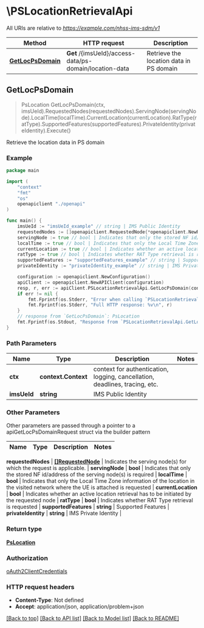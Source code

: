 # \PSLocationRetrievalApi

All URIs are relative to *https://example.com/nhss-ims-sdm/v1*

Method | HTTP request | Description
------------- | ------------- | -------------
[**GetLocPsDomain**](PSLocationRetrievalApi.md#GetLocPsDomain) | **Get** /{imsUeId}/access-data/ps-domain/location-data | Retrieve the location data in PS domain



## GetLocPsDomain

> PsLocation GetLocPsDomain(ctx, imsUeId).RequestedNodes(requestedNodes).ServingNode(servingNode).LocalTime(localTime).CurrentLocation(currentLocation).RatType(ratType).SupportedFeatures(supportedFeatures).PrivateIdentity(privateIdentity).Execute()

Retrieve the location data in PS domain

### Example

```go
package main

import (
    "context"
    "fmt"
    "os"
    openapiclient "./openapi"
)

func main() {
    imsUeId := "imsUeId_example" // string | IMS Public Identity
    requestedNodes := []openapiclient.RequestedNode{*openapiclient.NewRequestedNode()} // []RequestedNode | Indicates the serving node(s) for which the request is applicable. (optional)
    servingNode := true // bool | Indicates that only the stored NF id/address of the serving node(s) is required  (optional)
    localTime := true // bool | Indicates that only the Local Time Zone information of the location in the visited network where the UE is attached is requested  (optional)
    currentLocation := true // bool | Indicates whether an active location retrieval has to be initiated by the requested node  (optional)
    ratType := true // bool | Indicates whether RAT Type retrieval is requested (optional)
    supportedFeatures := "supportedFeatures_example" // string | Supported Features (optional)
    privateIdentity := "privateIdentity_example" // string | IMS Private Identity (optional)

    configuration := openapiclient.NewConfiguration()
    apiClient := openapiclient.NewAPIClient(configuration)
    resp, r, err := apiClient.PSLocationRetrievalApi.GetLocPsDomain(context.Background(), imsUeId).RequestedNodes(requestedNodes).ServingNode(servingNode).LocalTime(localTime).CurrentLocation(currentLocation).RatType(ratType).SupportedFeatures(supportedFeatures).PrivateIdentity(privateIdentity).Execute()
    if err != nil {
        fmt.Fprintf(os.Stderr, "Error when calling `PSLocationRetrievalApi.GetLocPsDomain``: %v\n", err)
        fmt.Fprintf(os.Stderr, "Full HTTP response: %v\n", r)
    }
    // response from `GetLocPsDomain`: PsLocation
    fmt.Fprintf(os.Stdout, "Response from `PSLocationRetrievalApi.GetLocPsDomain`: %v\n", resp)
}
```

### Path Parameters


Name | Type | Description  | Notes
------------- | ------------- | ------------- | -------------
**ctx** | **context.Context** | context for authentication, logging, cancellation, deadlines, tracing, etc.
**imsUeId** | **string** | IMS Public Identity | 

### Other Parameters

Other parameters are passed through a pointer to a apiGetLocPsDomainRequest struct via the builder pattern


Name | Type | Description  | Notes
------------- | ------------- | ------------- | -------------

 **requestedNodes** | [**[]RequestedNode**](RequestedNode.md) | Indicates the serving node(s) for which the request is applicable. | 
 **servingNode** | **bool** | Indicates that only the stored NF id/address of the serving node(s) is required  | 
 **localTime** | **bool** | Indicates that only the Local Time Zone information of the location in the visited network where the UE is attached is requested  | 
 **currentLocation** | **bool** | Indicates whether an active location retrieval has to be initiated by the requested node  | 
 **ratType** | **bool** | Indicates whether RAT Type retrieval is requested | 
 **supportedFeatures** | **string** | Supported Features | 
 **privateIdentity** | **string** | IMS Private Identity | 

### Return type

[**PsLocation**](PsLocation.md)

### Authorization

[oAuth2ClientCredentials](../README.md#oAuth2ClientCredentials)

### HTTP request headers

- **Content-Type**: Not defined
- **Accept**: application/json, application/problem+json

[[Back to top]](#) [[Back to API list]](../README.md#documentation-for-api-endpoints)
[[Back to Model list]](../README.md#documentation-for-models)
[[Back to README]](../README.md)

